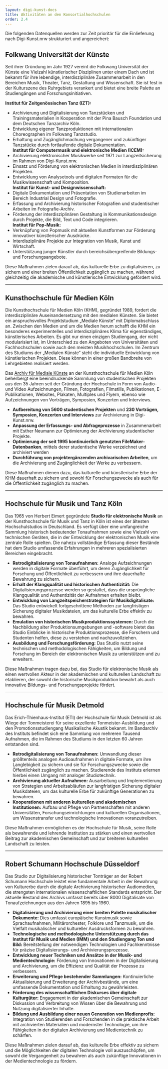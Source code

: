 ```yaml
---
layout: digi-kunst-docs
title: Aktivitäten an den Konsortialhochschulen
order: 2.4
---
```


Die folgenden Datenquellen werden zur Zeit prioritär für die Einlieferung nach Digi-Kunst.nrw strukturiert und angereichert:

## Folkwang Universität der Künste

Seit ihrer Gründung im Jahr 1927 vereint die Folkwang Universität der Künste eine Vielzahl künstlerischer Disziplinen unter einem Dach und ist bekannt für ihre lebendige, interdisziplinäre Zusammenarbeit in den Bereichen Musik, Theater, Tanz, Gestaltung und Wissenschaft. Sie ist fest in der Kulturszene des Ruhrgebiets verankert und bietet eine breite Palette an Studiengängen und Forschungsinitiativen.  

**Institut für Zeitgenössischen Tanz (IZT):**  
* Archivierung und Digitalisierung von Tanzstücken und Trainingsmaterialien in Kooperation mit der Pina Bausch Foundation und dem Deutschen Tanzarchiv Köln.
* Entwicklung eigener Tanzproduktionen mit internationalen Choreographen im Folkwang Tanzstudio.
* Erhaltung und Zugänglichmachung vergangener und zukünftiger Tanzstücke durch fortlaufende digitale Dokumentation.  
**Institut für Computermusik und elektronische Medien (ICEM):**  
* Archivierung elektronischer Musikwerke seit 1971 zur Langzeitsicherung im Rahmen von Digi-Kunst.nrw.
* Einsatz und Förderung von elektronischen Medien in interdisziplinären Projekten.
* Entwicklung von Analysetools und digitalen Formaten für die Musikwissenschaft und Komposition.  
**Institut für Kunst- und Designwissenschaft:**  
* Digitale Dokumentation und Präsentation von Studienarbeiten im Bereich Industrial Design und Fotografie.
* Erfassung und Archivierung historischer Fotografien und studentischer Arbeiten im Fotografie-Archiv.
* Förderung der interdisziplinären Gestaltung in Kommunikationsdesign durch Projekte, die Bild, Text und Code integrieren.  
**Institut für Pop-Musik:**  
* Verknüpfung von Popmusik mit aktuellen Kunstformen zur Förderung innovativer künstlerischer Ausdrücke.
* Interdisziplinäre Projekte zur Integration von Musik, Kunst und Wirtschaft.
* Unterstützung junger Künstler durch bereichsübergreifende Bildungs- und Forschungsangebote.

Diese Maßnahmen zielen darauf ab, das kulturelle Erbe zu digitalisieren, zu sichern und einer breiten Öffentlichkeit zugänglich zu machen, während gleichzeitig die akademische und künstlerische Entwicklung gefördert wird.

----

## Kunsthochschule für Medien Köln

Die Kunsthochschule für Medien Köln (KHM), gegründet 1989, fordert die interdisziplinäre Auseinandersetzung mit den medialen Künsten. Sie bietet ein anspruchsvolles Projektstudium „Mediale Künste“ mit Diplomabschluss an. Zwischen den Medien und um die Medien herum schafft die KHM ein besonderes experimentelles und interdisziplinäres Klima für eigenständiges, künstlerisches Arbeiten. Es gibt nur einen einzigen Studiengang, der nicht modularisiert ist, im Unterschied zu den Angeboten von Universitäten und Fachhochschulen sowie auch den meisten Musikhochschulen. Im Zentrum des Studiums der „Medialen Künste“ steht die individuelle Entwicklung von künstlerischen Projekten. Diese können in einer großen Bandbreite von Lehrgebieten realisiert werden. 

Das [Archiv für Mediale Künste](https://www.khm.de/archiv/) an der Kunsthochschule für Medien Köln beherbergt eine beeindruckende Sammlung von studentischen Projekten aus den 35 Jahren seit der Gründung der Hochschule in Form von Audio- und Video Aufzeichnungen, Filmen, Fotografien, Filmstills, Publikationen, E-Publikationen, Websites, Plakaten, Multiples und Flyern, ebenso wie Aufzeichnungen von Vorträgen, Symposien, Konzerten und Interviews.

  * **Aufbereitung von 5600 studentischen Projekten** und **230 Vorträgen, Symposien, Konzerten und Interviews** zur Archivierung in Digi-Kunst.nrw.
  * **Anpassung der Erfassungs- und Abfrageprozesse** in Zusammenarbeit mit Esther Neumann zur Optimierung der Archivierung studentischer Projekte.
  * **Optimierung der seit 1995 kontinuierlich genutzten FileMaker-Datenbanken**, mittels derer studentische Werke verzeichnet und archiviert werden
  * **Durchführung von projektergänzenden archivarischen Arbeiten**, um die Archivierung und Zugänglichkeit der Werke zu verbessern.

Diese Maßnahmen dienen dazu, das kulturelle und künstlerische Erbe der KHM dauerhaft zu sichern und sowohl für Forschungszwecke als auch für die Öffentlichkeit zugänglich zu machen.

----

## Hochschule für Musik und Tanz Köln

Das 1965 von Herbert Eimert gegründete **Studio für elektronische Musik** an der Kunsthochschule für Musik und Tanz in Köln ist eines der ältesten Hochschulstudios in Deutschland. Es verfügt über eine umfangreiche Sammlung historisch bedeutender Tonaufnahmen sowie eine Vielzahl von technischen Geräten, die in der Entwicklung der elektronischen Musik eine zentrale Rolle spielten. Die nahezu vollständige Erfassung dieser Bestände hat dem Studio umfassende Erfahrungen in mehreren spezialisierten Bereichen eingebracht.

  * **Retrodigitalisierung von Tonaufnahmen:** Analoge Aufzeichnungen werden in digitale Formate überführt, um deren Zugänglichkeit für Forschung und Öffentlichkeit zu verbessern und ihre dauerhafte Bewahrung zu sichern.
  * **Erhalt der Klangqualität und historischen Authentizität:** Die Digitalisierungsprozesse werden so gestaltet, dass die ursprüngliche Klangqualität und Authentizität der Aufnahmen erhalten bleibt.
  * **Entwicklung von Langzeitspeicherstrategien für Musikdigitalisate:** Das Studio entwickelt fortgeschrittene Methoden zur langfristigen Sicherung digitaler Musikdateien, um das kulturelle Erbe effektiv zu bewahren.
  * **Emulation von historischen Musikproduktionssystemen:** Durch die Nachbildung alter Produktionsumgebungen und -software bietet das Studio Einblicke in historische Produktionsprozesse, die Forschern und Studenten helfen, diese zu verstehen und nachzuvollziehen.
  * **Ausbildung und Forschungsförderung:** Das Studio nutzt seine technischen und methodologischen Fähigkeiten, um Bildung und Forschung im Bereich der elektronischen Musik zu unterstützen und zu erweitern.

Diese Maßnahmen tragen dazu bei, das Studio für elektronische Musik als einen wertvollen Akteur in der akademischen und kulturellen Landschaft zu etablieren, der sowohl die historische Musikproduktion bewahrt als auch innovative Bildungs- und Forschungsprojekte fördert.

----

## Hochschule für Musik Detmold

Das Erich-Thienhaus-Institut (ETI) der Hochschule für Musik Detmold ist als Wiege der Tonmeisterei für seine exzellente Tonmeister-Ausbildung und den Promotionsstudiengang Musikalische Akustik bekannt. Im Bandarchiv des Instituts befindet sich eine Sammlung von mehreren Tausend Aufnahmen, die im Rahmen des Studiums in den letzten 60 Jahren entstanden sind.

  * **Retrodigitalisierung von Tonaufnahmen:** Umwandlung dieser größtenteils analogen Audioaufnahmen in digitale Formate, um ihre Langlebigkeit zu sichern und sie für Forschungszwecke sowie die Öffentlichkeit zugänglich zu machen. Studierende des Instituts erlernen hierbei einen Umgang mit analoger Studiotechnik.
  * **Archivierung aktueller Aufnahmen:** Ausarbeitung und Implementierung von Strategien und Arbeitsabläufen zur langfristigen Sicherung digitaler Musikdateien, um das kulturelle Erbe für zukünftige Generationen zu bewahren.
  * **Kooperationen mit anderen kulturellen und akademischen Institutionen:** Aufbau und Pflege von Partnerschaften mit anderen Universitäten, Forschungseinrichtungen und kulturellen Organisationen, um Wissenstransfer und technologische Innovationen voranzutreiben.

Diese Maßnahmen ermöglichen es der Hochschule für Musik, seine Rolle als bewahrende und lehrende Institution zu stärken und einen wertvollen Beitrag zur akademischen Gemeinschaft und zur breiteren kulturellen Landschaft zu leisten.

----

## Robert Schumann Hochschule Düsseldorf

Das Studio zur Digitalisierung historischer Tonträger an der Robert Schumann Hochschule leistet eine fundamentale Arbeit in der Bewahrung von Kulturerbe durch die digitale Archivierung historischer Audiomedien, die strengsten internationalen wissenschaftlichen Standards entspricht. Der aktuelle Bestand des Archivs umfasst bereits über 8000 Digitalisate von Tonaufzeichnungen aus den Jahren 1895 bis 1960.

  * **Digitalisierung und Archivierung einer breiten Palette musikalischer Dokumente:** Dies umfasst europäische Kunstmusik sowie Sprachaufnahmen, Militärorchester, Folklore und Tanzmusik, um die Vielfalt musikalischer und kultureller Ausdrucksformen zu bewahren.
  * **Technologische und methodologische Unterstützung durch das Institut für Musik und Medien (IMM) und den Studiengang Ton und Bild:** Bereitstellung der notwendigen Technologien und Fachkenntnisse für präzise Digitalisierungs- und Archivierungsprozesse.
  * **Entwicklung neuer Techniken und Ansätze in der Musik- und Medientechnologie:** Förderung von Innovationen in der Digitalisierung und Archivierung, um die Effizienz und Qualität der Prozesse zu verbessern.
  * **Erweiterung und Pflege bestehender Sammlungen:** Kontinuierliche Aktualisierung und Erweiterung der Archivbestände, um eine umfassende Dokumentation und Erhaltung zu gewährleisten.
  * **Förderung des wissenschaftlichen Diskurses über digitale Kulturgüter:** Engagement in der akademischen Gemeinschaft zur Diskussion und Verbreitung von Wissen über die Bewahrung und Nutzung digitalisierter Inhalte.
  * **Bildung und Ausbildung einer neuen Generation von Medienprofis:** Integration von Studierenden und Forschenden in die praktische Arbeit mit archivierten Materialien und modernster Technologie, um ihre Fähigkeiten in der digitalen Archivierung und Medientechnik zu schärfen.

Diese Maßnahmen zielen darauf ab, das kulturelle Erbe effektiv zu sichern und die Möglichkeiten der digitalen Technologie voll auszuschöpfen, um sowohl die Vergangenheit zu bewahren als auch zukünftige Innovationen in der Medientechnologie zu fördern.
